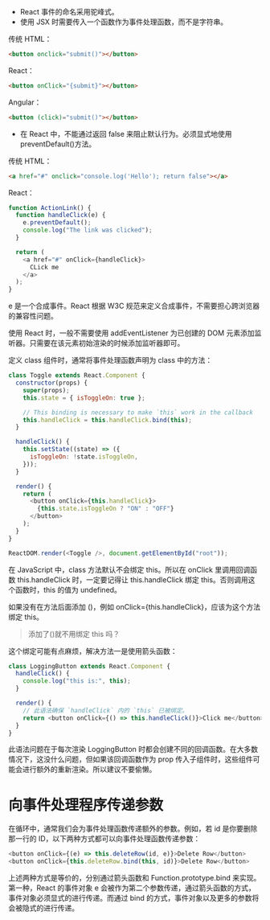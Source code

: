 - React 事件的命名采用驼峰式。
- 使用 JSX 时需要传入一个函数作为事件处理函数，而不是字符串。

传统 HTML：

```html
<button onclick="submit()"></button>
```

React：

```html
<button onClick="{submit}"></button>
```

Angular：

```html
<button (click)="submit()"></button>
```

- 在 React 中，不能通过返回 false 来阻止默认行为。必须显式地使用 preventDefault()方法。

传统 HTML：

```html
<a href="#" onclick="console.log('Hello'); return false"></a>
```

React：

```js
function ActionLink() {
  function handleClick(e) {
    e.preventDefault();
    console.log("The link was clicked");
  }

  return (
    <a href="#" onClick={handleClick}>
      CLick me
    </a>
  );
}
```

e 是一个合成事件。React 根据 W3C 规范来定义合成事件，不需要担心跨浏览器的兼容性问题。

使用 React 时，一般不需要使用 addEventListener 为已创建的 DOM 元素添加监听器。只需要在该元素初始渲染的时候添加监听器即可。

定义 class 组件时，通常将事件处理函数声明为 class 中的方法：

```js
class Toggle extends React.Component {
  constructor(props) {
    super(props);
    this.state = { isToggleOn: true };

    // This binding is necessary to make `this` work in the callback
    this.handleClick = this.handleClick.bind(this);
  }

  handleClick() {
    this.setState((state) => ({
      isToggleOn: !state.isToggleOn,
    }));
  }

  render() {
    return (
      <button onClick={this.handleClick}>
        {this.state.isToggleOn ? "ON" : "OFF"}
      </button>
    );
  }
}

ReactDOM.render(<Toggle />, document.getElementById("root"));
```

在 JavaScript 中，class 方法默认不会绑定 this。所以在 onClick 里调用回调函数 this.handleClick 时，一定要记得让 this.handleClick 绑定 this。否则调用这个函数时，this 的值为 undefined。

如果没有在方法后面添加 ()，例如 onClick={this.handleClick}，应该为这个方法绑定 this。

> 添加了()就不用绑定 this 吗？

这个绑定可能有点麻烦，解决方法一是使用箭头函数：

```js
class LoggingButton extends React.Component {
  handleClick() {
    console.log("this is:", this);
  }

  render() {
    // 此语法确保 `handleClick` 内的 `this` 已被绑定。
    return <button onClick={() => this.handleClick()}>Click me</button>;
  }
}
```

此语法问题在于每次渲染 LoggingButton 时都会创建不同的回调函数。在大多数情况下，这没什么问题，但如果该回调函数作为 prop 传入子组件时，这些组件可能会进行额外的重新渲染。所以建议不要偷懒。

# 向事件处理程序传递参数

在循环中，通常我们会为事件处理函数传递额外的参数。例如，若 id 是你要删除那一行的 ID，以下两种方式都可以向事件处理函数传递参数：

```js
<button onClick={(e) => this.deleteRow(id, e)}>Delete Row</button>
<button onClick={this.deleteRow.bind(this, id)}>Delete Row</button>
```

上述两种方式是等价的，分别通过箭头函数和 Function.prototype.bind 来实现。
第一种，React 的事件对象 e 会被作为第二个参数传递，通过箭头函数的方式，事件对象必须显式的进行传递。而通过 bind 的方式，事件对象以及更多的参数将会被隐式的进行传递。
